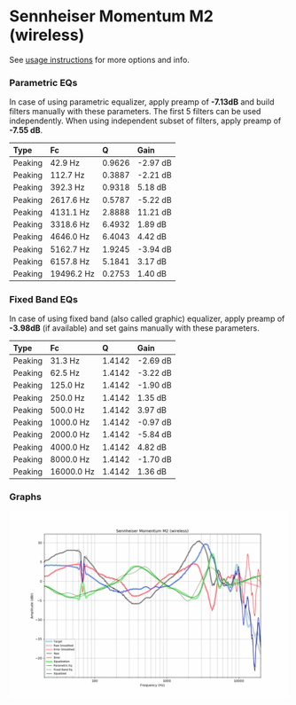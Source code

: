 # Sennheiser Momentum M2 (wireless)
See [usage instructions](https://github.com/jaakkopasanen/AutoEq#usage) for more options and info.

### Parametric EQs
In case of using parametric equalizer, apply preamp of **-7.13dB** and build filters manually
with these parameters. The first 5 filters can be used independently.
When using independent subset of filters, apply preamp of **-7.55 dB**.

| Type    | Fc         |      Q | Gain     |
|:--------|:-----------|:-------|:---------|
| Peaking | 42.9 Hz    | 0.9626 | -2.97 dB |
| Peaking | 112.7 Hz   | 0.3887 | -2.21 dB |
| Peaking | 392.3 Hz   | 0.9318 | 5.18 dB  |
| Peaking | 2617.6 Hz  | 0.5787 | -5.22 dB |
| Peaking | 4131.1 Hz  | 2.8888 | 11.21 dB |
| Peaking | 3318.6 Hz  | 6.4932 | 1.89 dB  |
| Peaking | 4646.0 Hz  | 6.4043 | 4.42 dB  |
| Peaking | 5162.7 Hz  | 1.9245 | -3.94 dB |
| Peaking | 6157.8 Hz  | 5.1841 | 3.17 dB  |
| Peaking | 19496.2 Hz | 0.2753 | 1.40 dB  |

### Fixed Band EQs
In case of using fixed band (also called graphic) equalizer, apply preamp of **-3.98dB**
(if available) and set gains manually with these parameters.

| Type    | Fc         |      Q | Gain     |
|:--------|:-----------|:-------|:---------|
| Peaking | 31.3 Hz    | 1.4142 | -2.69 dB |
| Peaking | 62.5 Hz    | 1.4142 | -3.22 dB |
| Peaking | 125.0 Hz   | 1.4142 | -1.90 dB |
| Peaking | 250.0 Hz   | 1.4142 | 1.35 dB  |
| Peaking | 500.0 Hz   | 1.4142 | 3.97 dB  |
| Peaking | 1000.0 Hz  | 1.4142 | -0.97 dB |
| Peaking | 2000.0 Hz  | 1.4142 | -5.84 dB |
| Peaking | 4000.0 Hz  | 1.4142 | 4.82 dB  |
| Peaking | 8000.0 Hz  | 1.4142 | -1.70 dB |
| Peaking | 16000.0 Hz | 1.4142 | 1.36 dB  |

### Graphs
![](./Sennheiser%20Momentum%20M2%20(wireless).png)